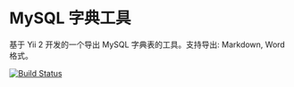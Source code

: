 # MySQL 字典工具

基于 Yii 2 开发的一个导出 MySQL 字典表的工具。支持导出: Markdown, Word 格式。

[![Build Status](https://travis-ci.org/zhangdi/mysql-dict.svg?branch=master)](https://travis-ci.org/zhangdi/mysql-dict)
